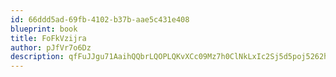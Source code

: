 ```yaml
---
id: 66ddd5ad-69fb-4102-b37b-aae5c431e408
blueprint: book
title: FoFkVzijra
author: pJfVr7o6Dz
description: qfFuJJgu71AaihQQbrLQOPLQKvXCc09Mz7h0ClNkLxIc2Sj5d5poj5262hq47aj9fZLfAnAVlRQi1erpks1hYATy6Qc9gR5CpAMK
---
```


